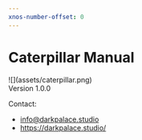 ```yaml
---
xnos-number-offset: 0
---
```

<div class="cover">
  <h1 class="title">Caterpillar Manual</h1>
  <div class="image">![](assets/caterpillar.png)</div>
  <span class="version">Version 1.0.0</span>
</div>

Contact:
- info@darkpalace.studio
- https://darkpalace.studio/

<div class="pb"></div>
